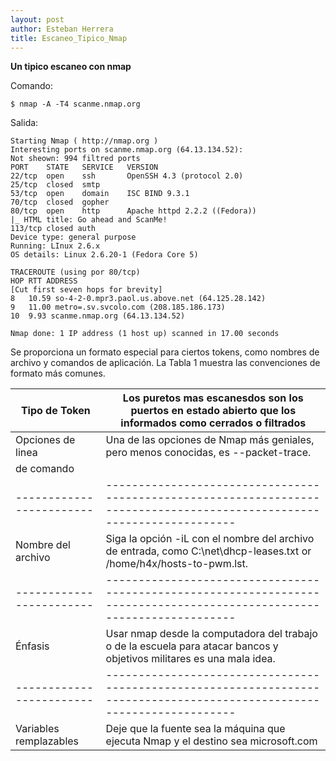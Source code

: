 ```yaml
---
layout: post
author: Esteban Herrera
title: Escaneo_Tipico_Nmap
---
```


**Un tipico escaneo con nmap**

Comando:
```nmap
$ nmap -A -T4 scanme.nmap.org
```
Salida:
```nmap
Starting Nmap ( http://nmap.org )
Interesting ports on scanme.nmap.org (64.13.134.52):
Not sheown: 994 filtred ports
PORT    STATE   SERVICE   VERSION
22/tcp  open    ssh       OpenSSH 4.3 (protocol 2.0)
25/tcp  closed  smtp      
53/tcp  open    domain    ISC BIND 9.3.1
70/tcp  closed  gopher
80/tcp  open    http      Apache httpd 2.2.2 ((Fedora))
|_ HTML title: Go ahead and ScanMe!
113/tcp closed auth
Device type: general purpose
Running: LInux 2.6.x
OS details: Linux 2.6.20-1 (Fedora Core 5)

TRACEROUTE (using por 80/tcp)
HOP RTT ADDRESS
[Cut first seven hops for brevity]
8   10.59 so-4-2-0.mpr3.paol.us.above.net (64.125.28.142)
9   11.00 metro=.sv.svcolo.com (208.185.186.173)
10  9.93 scanme.nmap.org (64.13.134.52)

Nmap done: 1 IP address (1 host up) scanned in 17.00 seconds
```

Se proporciona un formato especial para ciertos tokens, como nombres de archivo y comandos de aplicación. La Tabla 1 muestra las convenciones de formato más comunes.


 Tipo de Token          | Los puretos mas escanesdos son los puertos en estado abierto que los informados como cerrados o filtrados             
------------------------|-----------------------------------------------------------------------------------------------------------------------
 Opciones de linea      | Una de las opciones de Nmap más geniales, pero menos conocidas, es --packet-trace.                                    
 de comando             |                                                                                                                       
------------------------|-----------------------------------------------------------------------------------------------------------------------
 Nombre del archivo     | Siga la opción -iL con el nombre del archivo de entrada, como C:\net\dhcp-leases.txt or /home/h4x/hosts-to-pwm.lst.   
------------------------|-----------------------------------------------------------------------------------------------------------------------
 Énfasis                | Usar nmap desde la computadora del trabajo o de la escuela para atacar bancos y objetivos militares es una mala idea. 
------------------------|-----------------------------------------------------------------------------------------------------------------------
 Variables remplazables | Deje que la fuente sea la máquina que ejecuta Nmap y el destino sea microsoft.com                                     





